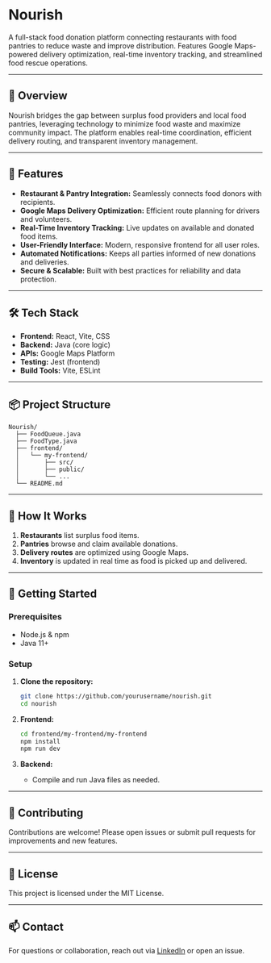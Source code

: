 # Nourish

A full-stack food donation platform connecting restaurants with food pantries to reduce waste and improve distribution. Features Google Maps-powered delivery optimization, real-time inventory tracking, and streamlined food rescue operations.

---

## 🚀 Overview

Nourish bridges the gap between surplus food providers and local food pantries, leveraging technology to minimize food waste and maximize community impact. The platform enables real-time coordination, efficient delivery routing, and transparent inventory management.

---

## 🌟 Features

- **Restaurant & Pantry Integration:** Seamlessly connects food donors with recipients.
- **Google Maps Delivery Optimization:** Efficient route planning for drivers and volunteers.
- **Real-Time Inventory Tracking:** Live updates on available and donated food items.
- **User-Friendly Interface:** Modern, responsive frontend for all user roles.
- **Automated Notifications:** Keeps all parties informed of new donations and deliveries.
- **Secure & Scalable:** Built with best practices for reliability and data protection.

---

## 🛠️ Tech Stack

- **Frontend:** React, Vite, CSS
- **Backend:** Java (core logic)
- **APIs:** Google Maps Platform
- **Testing:** Jest (frontend)
- **Build Tools:** Vite, ESLint

---

## 📦 Project Structure

```
Nourish/
  ├── FoodQueue.java
  ├── FoodType.java
  ├── frontend/
  │   └── my-frontend/
  │       ├── src/
  │       ├── public/
  │       └── ...
  └── README.md
```

---

## 🚚 How It Works

1. **Restaurants** list surplus food items.
2. **Pantries** browse and claim available donations.
3. **Delivery routes** are optimized using Google Maps.
4. **Inventory** is updated in real time as food is picked up and delivered.

---

## 🏁 Getting Started

### Prerequisites

- Node.js & npm
- Java 11+

### Setup

1. **Clone the repository:**
   ```bash
   git clone https://github.com/yourusername/nourish.git
   cd nourish
   ```

2. **Frontend:**
   ```bash
   cd frontend/my-frontend/my-frontend
   npm install
   npm run dev
   ```

3. **Backend:**
   - Compile and run Java files as needed.

---

## 🤝 Contributing

Contributions are welcome! Please open issues or submit pull requests for improvements and new features.

---

## 📄 License

This project is licensed under the MIT License.

---

## 📫 Contact

For questions or collaboration, reach out via [LinkedIn](https://www.linkedin.com/) or open an issue.
